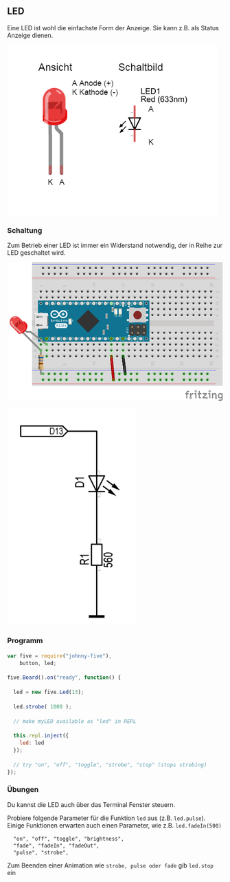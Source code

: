 ## LED

Eine LED ist wohl die einfachste Form der Anzeige. Sie kann z.B. als Status Anzeige dienen. 

![LED](../../images/parts/led.png "LED")

### Schaltung

Zum Betrieb einer LED ist immer ein Widerstand notwendig, der in Reihe zur LED geschaltet wird.

![Verdrahtung](../../images/circ/01-LED_Steckplatine.png "Verdrahtung")

![Schaltplan](../../images/circ/led-schematic.png "Schaltplan")

### Programm

```javascript
var five = require("johnny-five"),
    button, led;

five.Board().on("ready", function() {

  led = new five.Led(13);

  led.strobe( 1000 );

  // make myLED available as "led" in REPL

  this.repl.inject({
  	led: led
  });
	  
  // try "on", "off", "toggle", "strobe", "stop" (stops strobing)
});
```


### Übungen

Du kannst die LED auch über das Terminal Fenster steuern. 

Probiere folgende Parameter für die Funktion `led` aus (z.B. `led.pulse`). Einige Funktionen erwarten auch einen Parameter, wie z.B. `led.fadeIn(500)`

```
  "on", "off", "toggle", "brightness",
  "fade", "fadeIn", "fadeOut",
  "pulse", "strobe",
```

Zum Beenden einer Animation wie `strobe, pulse oder fade` gib `led.stop` ein


